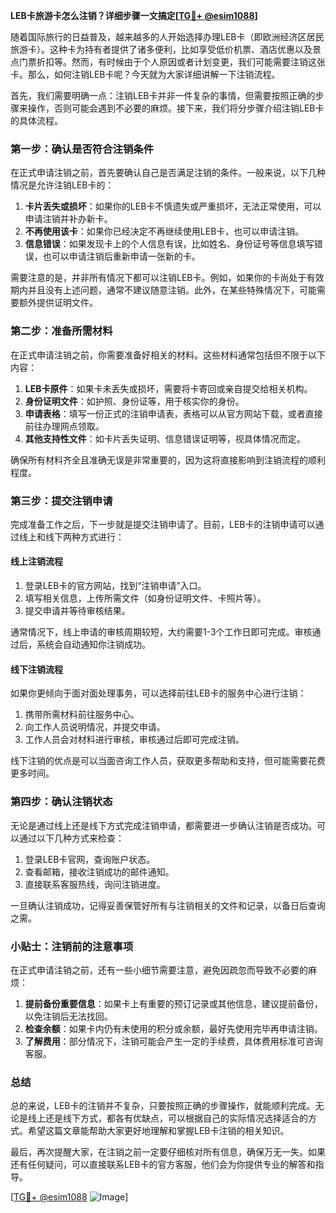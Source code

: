 **LEB卡旅游卡怎么注销？详细步骤一文搞定[[TG💪+ @esim1088](https://t.me/s/esim1088)]**

随着国际旅行的日益普及，越来越多的人开始选择办理LEB卡（即欧洲经济区居民旅游卡）。这种卡为持有者提供了诸多便利，比如享受低价机票、酒店优惠以及景点门票折扣等。然而，有时候由于个人原因或者计划变更，我们可能需要注销这张卡。那么，如何注销LEB卡呢？今天就为大家详细讲解一下注销流程。

首先，我们需要明确一点：注销LEB卡并非一件复杂的事情，但需要按照正确的步骤来操作，否则可能会遇到不必要的麻烦。接下来，我们将分步骤介绍注销LEB卡的具体流程。

### 第一步：确认是否符合注销条件

在正式申请注销之前，首先要确认自己是否满足注销的条件。一般来说，以下几种情况是允许注销LEB卡的：

1. **卡片丢失或损坏**：如果你的LEB卡不慎遗失或严重损坏，无法正常使用，可以申请注销并补办新卡。
2. **不再使用该卡**：如果你已经决定不再继续使用LEB卡，也可以申请注销。
3. **信息错误**：如果发现卡上的个人信息有误，比如姓名、身份证号等信息填写错误，也可以申请注销后重新申请一张新的卡。

需要注意的是，并非所有情况下都可以注销LEB卡。例如，如果你的卡尚处于有效期内并且没有上述问题，通常不建议随意注销。此外，在某些特殊情况下，可能需要额外提供证明文件。

### 第二步：准备所需材料

在正式申请注销之前，你需要准备好相关的材料。这些材料通常包括但不限于以下内容：

1. **LEB卡原件**：如果卡未丢失或损坏，需要将卡寄回或亲自提交给相关机构。
2. **身份证明文件**：如护照、身份证等，用于核实你的身份。
3. **申请表格**：填写一份正式的注销申请表，表格可以从官方网站下载，或者直接前往办理网点领取。
4. **其他支持性文件**：如卡片丢失证明、信息错误证明等，视具体情况而定。

确保所有材料齐全且准确无误是非常重要的，因为这将直接影响到注销流程的顺利程度。

### 第三步：提交注销申请

完成准备工作之后，下一步就是提交注销申请了。目前，LEB卡的注销申请可以通过线上和线下两种方式进行：

#### 线上注销流程

1. 登录LEB卡的官方网站，找到“注销申请”入口。
2. 填写相关信息，上传所需文件（如身份证明文件、卡照片等）。
3. 提交申请并等待审核结果。

通常情况下，线上申请的审核周期较短，大约需要1-3个工作日即可完成。审核通过后，系统会自动通知你注销成功。

#### 线下注销流程

如果你更倾向于面对面处理事务，可以选择前往LEB卡的服务中心进行注销：

1. 携带所需材料前往服务中心。
2. 向工作人员说明情况，并提交申请。
3. 工作人员会对材料进行审核，审核通过后即可完成注销。

线下注销的优点是可以当面咨询工作人员，获取更多帮助和支持，但可能需要花费更多时间。

### 第四步：确认注销状态

无论是通过线上还是线下方式完成注销申请，都需要进一步确认注销是否成功。可以通过以下几种方式来检查：

1. 登录LEB卡官网，查询账户状态。
2. 查看邮箱，接收注销成功的邮件通知。
3. 直接联系客服热线，询问注销进度。

一旦确认注销成功，记得妥善保管好所有与注销相关的文件和记录，以备日后查询之需。

### 小贴士：注销前的注意事项

在正式申请注销之前，还有一些小细节需要注意，避免因疏忽而导致不必要的麻烦：

1. **提前备份重要信息**：如果卡上有重要的预订记录或其他信息，建议提前备份，以免注销后无法找回。
2. **检查余额**：如果卡内仍有未使用的积分或余额，最好先使用完毕再申请注销。
3. **了解费用**：部分情况下，注销可能会产生一定的手续费，具体费用标准可咨询客服。

### 总结

总的来说，LEB卡的注销并不复杂，只要按照正确的步骤操作，就能顺利完成。无论是线上还是线下方式，都各有优缺点，可以根据自己的实际情况选择适合的方式。希望这篇文章能帮助大家更好地理解和掌握LEB卡注销的相关知识。

最后，再次提醒大家，在注销之前一定要仔细核对所有信息，确保万无一失。如果还有任何疑问，可以直接联系LEB卡的官方客服，他们会为你提供专业的解答和指导。

[[TG💪+ @esim1088](https://t.me/s/esim1088) ![Image](https://i.postimg.cc/4NQfJmqS/Snipaste-2025-05-13-00-14-12.png)]